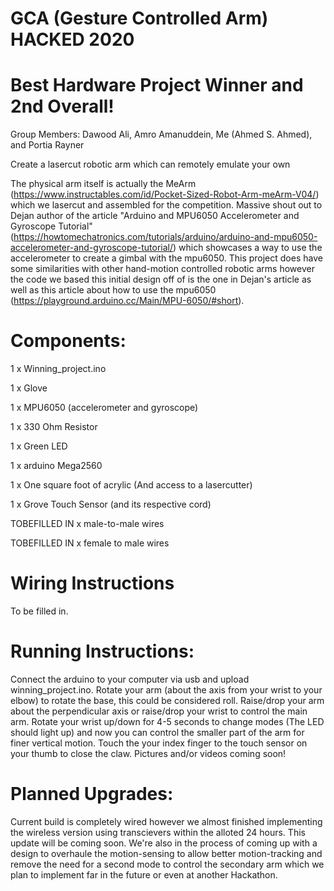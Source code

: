# GCA (Gesture Controlled Arm) HACKED 2020 
# Best Hardware Project Winner and 2nd Overall!

Group Members: Dawood Ali, Amro Amanuddein, Me (Ahmed S. Ahmed), and Portia Rayner

Create a lasercut robotic arm which can remotely emulate your own

The physical arm itself is actually the MeArm (https://www.instructables.com/id/Pocket-Sized-Robot-Arm-meArm-V04/) which we lasercut and assembled for the competition. Massive shout out to Dejan author of the article "Arduino and MPU6050 Accelerometer and Gyroscope Tutorial" (https://howtomechatronics.com/tutorials/arduino/arduino-and-mpu6050-accelerometer-and-gyroscope-tutorial/) which showcases a way to use the accelerometer to create a gimbal with the mpu6050. This project does have some similarities with other hand-motion controlled robotic arms however the code we based this initial design off of is the one in Dejan's article as well as this article about how to use the mpu6050 (https://playground.arduino.cc/Main/MPU-6050/#short). 


# Components:

1 x Winning_project.ino

1 x Glove 

1 x MPU6050 (accelerometer and gyroscope)

1 x 330 Ohm Resistor

1 x Green LED

1 x arduino Mega2560

1 x One square foot of acrylic (And access to a lasercutter)

1 x Grove Touch Sensor (and its respective cord)

TOBEFILLED IN x male-to-male wires

TOBEFILLED IN x female to male wires

# Wiring Instructions

To be filled in.

# Running Instructions:

Connect the arduino to your computer via usb and upload winning_project.ino. Rotate your arm (about the axis from your wrist to your elbow) to rotate the base, this could be considered roll. Raise/drop your arm about the perpendicular axis or raise/drop your wrist to control the main arm. Rotate your wrist up/down for 4-5 seconds to change modes (The LED should light up) and now you can control the smaller part of the arm for finer vertical motion. Touch the your index finger to the touch sensor on your thumb to close the claw. Pictures and/or videos coming soon!


# Planned Upgrades:

Current build is completely wired however we almost finished implementing the wireless version using transcievers within the alloted 24 hours. This update will be coming soon. We're also in the process of coming up with a design to overhaule the motion-sensing to allow better motion-tracking and remove the need for a second mode to control the secondary arm which we plan to implement far in the future or even at another Hackathon. 
